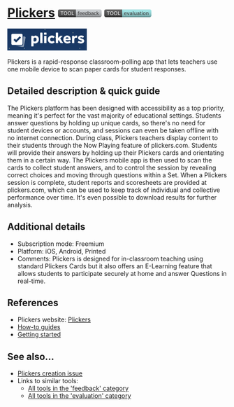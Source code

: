 # [Plickers](https://get.plickers.com/)  [<img src="images/feedback.png" align="bottom">](https://github.com/e-CLOSE/Toolbox/issues?q=label%3A01_TOOL+label%3Afeedback) [<img src="images/evaluation.png" align="bottom">](https://github.com/e-CLOSE/Toolbox/issues?q=label%3A01_TOOL+label%3Aevaluation)

[<img src="images/Plickers.png" align="bottom" height="50" alt="Plickers Logo">](https://get.plickers.com/)

Plickers is a rapid-response classroom-polling app that lets teachers use one mobile device to scan paper cards for student responses. 

## Detailed description & quick guide

The Plickers platform has been designed with accessibility as a top priority, meaning it's perfect for the vast majority of educational settings. Students answer questions by holding up unique cards, so there's no need for student devices or accounts, and sessions can even be taken offline with no internet connection. During class, Plickers teachers display content to their students through the Now Playing feature of plickers.com. Students will provide their answers by holding up their Plickers cards and orientating them in a certain way. The Plickers mobile app is then used to scan the cards to collect student answers, and to control the session by revealing correct choices and moving through questions within a Set. When a Plickers session is complete, student reports and scoresheets are provided at plickers.com, which can be used to keep track of individual and collective performance over time. It's even possible to download results for further analysis.

## Additional details

- Subscription mode: Freemium
- Platform: iOS, Android, Printed
- Comments: Plickers is designed for in-classroom teaching using standard Plickers Cards but it also offers an E-Learning feature that allows students to participate securely at home and answer Questions in real-time.


## References

- Plickers website: [Plickers](https://get.plickers.com/)
- [How-to guides](https://help.plickers.com/hc/en-us/categories/360000845853-How-to-Guides)
- [Getting started](https://help.plickers.com/hc/en-us/categories/1260801472210-Getting-Started)


## See also...

- [Plickers creation issue](https://github.com/e-CLOSE/Toolbox/issues/152)
- Links to similar tools:
  - [All tools in the 'feedback' category](https://github.com/e-CLOSE/Toolbox/issues?q=label%3A01_TOOL+label%3Afeedback)
  - [All tools in the 'evaluation' category](https://github.com/e-CLOSE/Toolbox/issues?q=label%3A01_TOOL+label%3Aevaluation)
